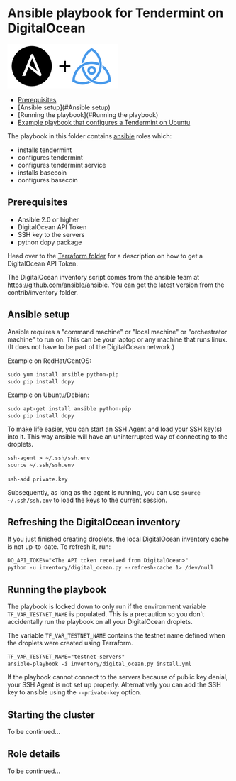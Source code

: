 # Ansible playbook for Tendermint on DigitalOcean

![Ansible plus Tendermint](img/a_plus_t.png)

* [Prerequisites](#Prerequisites)
* [Ansible setup](#Ansible setup)
* [Running the playbook](#Running the playbook)
* [Example playbook that configures a Tendermint on Ubuntu](#example-playbook-that-configures-a-tendermint-on-ubuntu)

The playbook in this folder contains [ansible](http://www.ansible.com/) roles which:

* installs tendermint
* configures tendermint
* configures tendermint service
* installs basecoin
* configures basecoin

## Prerequisites

* Ansible 2.0 or higher
* DigitalOcean API Token
* SSH key to the servers
* python dopy package

Head over to the [Terraform folder](https://github.com/tendermint/tools) for a description on how to get a DigitalOcean API Token.

The DigitalOcean inventory script comes from the ansible team at https://github.com/ansible/ansible. You can get the latest version from the contrib/inventory folder.

## Ansible setup

Ansible requires a "command machine" or "local machine" or "orchestrator machine" to run on. This can be your laptop or any machine that runs linux. (It does not have to be part of the DigitalOcean network.)

Example on RedHat/CentOS:
```
sudo yum install ansible python-pip
sudo pip install dopy
```

Example on Ubuntu/Debian:
```
sudo apt-get install ansible python-pip
sudo pip install dopy
```

To make life easier, you can start an SSH Agent and load your SSH key(s) into it. This way ansible will have an uninterrupted way of connecting to the droplets.

```
ssh-agent > ~/.ssh/ssh.env
source ~/.ssh/ssh.env

ssh-add private.key
```

Subsequently, as long as the agent is running, you can use `source ~/.ssh/ssh.env` to load the keys to the current session.

## Refreshing the DigitalOcean inventory

If you just finished creating droplets, the local DigitalOcean inventory cache is not up-to-date. To refresh it, run:

```
DO_API_TOKEN="<The API token received from DigitalOcean>"
python -u inventory/digital_ocean.py --refresh-cache 1> /dev/null
```

## Running the playbook

The playbook is locked down to only run if the environment variable `TF_VAR_TESTNET_NAME` is populated. This is a precaution so you don't accidentally run the playbook on all your DigitalOcean droplets.

The variable `TF_VAR_TESTNET_NAME` contains the testnet name defined when the droplets were created using Terraform.

```
TF_VAR_TESTNET_NAME="testnet-servers"
ansible-playbook -i inventory/digital_ocean.py install.yml
```

If the playbook cannot connect to the servers because of public key denial, your SSH Agent is not set up properly. Alternatively you can add the SSH key to ansible using the `--private-key` option.

## Starting the cluster

To be continued...

## Role details

To be continued...
